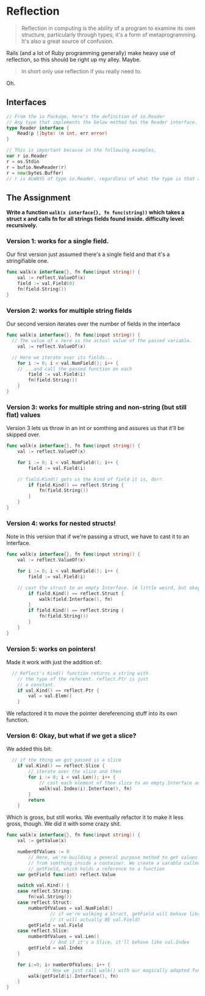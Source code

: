 # Reflection

> Reflection in computing is the ability of a program to examine its own structure, particularly through types; it's a form of metaprogramming. It's also a great source of confusion.

Rails (and a lot of Ruby programming generally) make heavy use of reflection, so this should be right up my alley. Maybe.

> In short only use reflection if you really need to.

Oh.

## Interfaces

```go
// From the io Package, here's the definition of io.Reader
// Any type that implements the below method has the Reader interface.
type Reader interface {
    Read(p []byte) (n int, err error)
}

// This is important because in the following examples, 
var r io.Reader
r = os.Stdin
r = bufio.NewReader(r)
r = new(bytes.Buffer)
// r is ALWAYS of type io.Reader, regardless of what the type is that any of those methods return.

```

## The Assignment

**Write a function `walk(x interface{}, fn func(string))` which takes a struct x and calls fn for all strings fields found inside. difficulty level: recursively.**

### Version 1: works for a single field.

Our first version just assumed there's a single field and that it's a stringifiable one.

```go
func walk(x interface{}, fn func(input string)) {
	val := reflect.ValueOf(x)
	field := val.Field(0)
	fn(field.String())
}
```

### Version 2: works for multiple string fields

Our second version iterates over the number of fields in the interface

```go
func walk(x interface{}, fn func(input string)) {
  // The value of x here is the actual value of the passed variable.
	val := reflect.ValueOf(x)

  // Here we iterate over its fields...
	for i := 0; i < val.NumField(); i++ {
    // ...and call the passed function on each 
		field := val.Field(i)
		fn(field.String())
	}
}
```

### Version 3: works for multiple string and non-string (but still flat) values


Version 3 lets us throw in an int or somthing and assures us that it'll be skipped over.

```go
func walk(x interface{}, fn func(input string)) {
	val := reflect.ValueOf(x)

	for i := 0; i < val.NumField(); i++ {
		field := val.Field(i)

    // field.Kind() gets us the kind of field it is, durr.
		if field.Kind() == reflect.String {
			fn(field.String())
		}
	}
}
```

### Version 4: works for nested structs!

Note in this version that if we're passing a struct, we have to cast it to an Interface.

```go
func walk(x interface{}, fn func(input string)) {
	val := reflect.ValueOf(x)

	for i := 0; i < val.NumField(); i++ {
		field := val.Field(i)

    // cast the struct to an empty Interface. (A little weird, but okay)
		if field.Kind() == reflect.Struct {
			walk(field.Interface(), fn)
		}
		if field.Kind() == reflect.String {
			fn(field.String())
		}
	}
}
```

### Version 5: works on pointers!

Made it work with just the addition of:

```go
  // Reflect's Kind() function returns a string with 
	// the type of the referent. reflect.Ptr is just 
	// a constant.
	if val.Kind() == reflect.Ptr {
		val = val.Elem()
	}
```

We refactored it to move the pointer dereferencing stuff into its own function.

### Version 6: Okay, but what if we get a slice?

We added this bit:
```go
  // if the thing we got passed is a slice
	if val.Kind() == reflect.Slice {
		// iterate over the slice and then
		for i := 0; i < val.Len(); i++ {
			// cast each element of thee slice to an empty Interface and call walk() on it.
			walk(val.Index(i).Interface(), fn)
		}
		return
	}
``` 

Which is gross, but still works. We eventually refactor it to make it less gross, though. We did it with some crazy shit.

```go
func walk(x interface{}, fn func(input string)) {
    val := getValue(x)

    numberOfValues := 0
		// Here, we're building a general purpose method to get values
		// from somthing inside a container. We create a varable called 
		// getField, which holds a reference to a function
    var getField func(int) reflect.Value

    switch val.Kind() {
    case reflect.String:
        fn(val.String())
    case reflect.Struct:
        numberOfValues = val.NumField()
				// if we're walking a Struct, getField will behave likee val.Field. (I mean,
				// it will actually BE val.Field)
        getField = val.Field
    case reflect.Slice:
        numberOfValues = val.Len()
				// And if it's a Slice, it'll behave like val.Index
        getField = val.Index
    }

    for i:=0; i< numberOfValues; i++ {
			  // Now we just call walk() with our magically adapted function getField.
        walk(getField(i).Interface(), fn)
    }
}
```